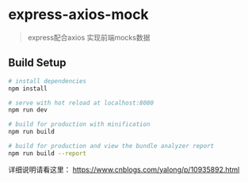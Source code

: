 # express-axios-mock

> express配合axios 实现前端mocks数据

## Build Setup

``` bash
# install dependencies
npm install

# serve with hot reload at localhost:8080
npm run dev

# build for production with minification
npm run build

# build for production and view the bundle analyzer report
npm run build --report
```

详细说明请看这里： https://www.cnblogs.com/yalong/p/10935892.html

